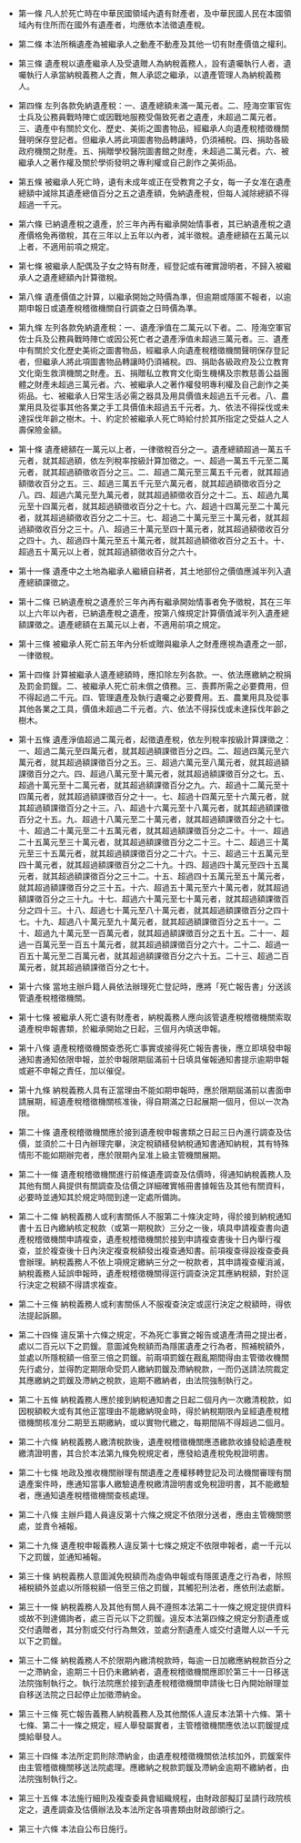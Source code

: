 * 第一條 凡人於死亡時在中華民國領域內遺有財產者，及中華民國人民在本國領域內有住所而在國外有遺產者，均應依本法徵遺產稅。

* 第二條 本法所稱遺產為被繼承人之動產不動產及其他一切有財產價值之權利。

* 第三條 遺產稅以遺產繼承人及受遺贈人為納稅義務人，設有遺囑執行人者，遺囑執行人承當納稅義務人之責，無人承認之繼承，以遺產管理人為納稅義務人。

* 第四條 左列各款免納遺產稅：一、遺產總額未滿一萬元者。二、陸海空軍官佐士兵及公務員戰時陣亡或因戰地服務受傷致死者之遺產，未超過二萬元者。三、遺產中有關於文化、歷史、美術之圖書物品，經繼承人向遺產稅稽徵機關聲明保存登記者。但繼承人將此項圖書物品轉讓時，仍須補稅。四、捐助各級政府機關之財產。五、捐贈學校醫院圖書館之財產，未超過二萬元者。六、被繼承人之著作權及關於學術發明之專利權或自己創作之美術品。

* 第五條 被繼承人死亡時，遺有未成年或正在受教育之子女，每一子女准在遺產總額中減除其遺產總值百分之五之遺產額，免納遺產稅，但每人減除總額不得超過一千元。

* 第六條 已納遺產稅之遺產，於三年內再有繼承開始情事者，其已納遺產稅之遺產價格免再徵稅，其在三年以上五年以內者，減半徵稅。遺產總額在五萬元以上者，不適用前項之規定。

* 第七條 被繼承人配偶及子女之特有財產，經登記或有確實證明者，不歸入被繼承人之遺產總額內計算徵稅。

* 第八條 遺產價值之計算，以繼承開始之時價為準，但逾期或隱匿不報者，以逾期申報日或遺產稅稽徵機關自行調查之日時價為準。

* 第九條 左列各款免納遺產稅：一、遺產淨值在二萬元以下者。二、陸海空軍官佐士兵及公務員戰時陣亡或因公死亡者之遺產淨值未超過三萬元者。三、遺產中有關於文化歷史美術之圖書物品，經繼承人向遺產稅稽徵機關聲明保存登記者，但繼承人將此項圖書物品轉讓時仍須補稅。四、捐助各級政府及公立教育文化衛生救濟機關之財產。五、捐贈私立教育文化衛生機構及宗教慈善公益團體之財產未超過三萬元者。六、被繼承人之著作權發明專利權及自己創作之美術品。七、被繼承人日常生活必需之器具及用具價值未超過五千元者。八、農業用具及從事其他各業之手工具價值未超過五千元者。九、依法不得採伐或未達採伐年齡之樹木。十、約定於被繼承人死亡時給付於其所指定之受益人之人壽保險金額。

* 第十條 遺產總額在一萬元以上者，一律徵稅百分之一。遺產總額超過一萬五千元者，就其超過額，依左列稅率按級計算加徵之。一、超過一萬五千元至二萬元者，就其超過額徵收百分之三。二、超過二萬元至三萬五千元者，就其超過額徵收百分之五。三、超過三萬五千元至六萬元者，就其超過額徵收百分之八。四、超過六萬元至九萬元者，就其超過額徵收百分之十二。五、超過九萬元至十四萬元者，就其超過額徵收百分之十七。六、超過十四萬元至二十萬元者，就其超過額徵收百分之二十三。七、超過二十萬元至三十萬元者，就其超過額徵收百分之三十。八、超過三十萬元至四十萬元者，就其超過額徵收百分之四十。九、超過四十萬元至五十萬元者，就其超過額徵收百分之五十。十、超過五十萬元以上者，就其超過額徵收百分之六十。

* 第十一條 遺產中之土地為繼承人繼續自耕者，其土地部份之價值應減半列入遺產總額課徵之。

* 第十二條 已納遺產稅之遺產於三年內再有繼承開始情事者免予徵稅，其在三年以上六年以內者，已納遺產稅之遺產，按第八條規定計算價值減半列入遺產總額課徵之。遺產總額在五萬元以上者，不適用前項之規定。

* 第十三條 被繼承人死亡前五年內分析或贈與繼承人之財產應視為遺產之一部，一律徵稅。

* 第十四條 計算被繼承人遺產總額時，應扣除左列各款。一、依法應繳納之稅捐及罰金罰鍰。二、被繼承人死亡前未償之債務。三、喪葬所需之必要費用，但不得起過二千元。四、管理遺產及執行遺囑之必要費用。五、農業用具及從事其他各業之工具，價值未超過二千元者。六、依法不得採伐或未達採伐年齡之樹木。

* 第十五條 遺產淨值超過二萬元者，起徵遺產稅，依左列稅率按級計算課徵之：一、超過二萬元至四萬元者，就其超過額課徵百分之四。二、超過四萬元至六萬元者，就其超過額課徵百分之五。三、超過六萬元至八萬元者，就其超過額課徵百分之六。四、超過八萬元至十萬元者，就其超過額課徵百分之七。五、超過十萬元至十二萬元者，就其超過額課徵百分之九。六、超過十二萬元至十四萬元者，就其超過額課徵百分之十一。七、超過十四萬元至十六萬元者，就其超過額課徵百分之十三。八、超過十六萬元至十八萬元者，就其超過額課徵百分之十五。九、超過十八萬元至二十萬元者，就其超過額課徵百分之十七。十、超過二十萬元至二十五萬元者，就其超過額課徵百分之二十。十一、超過二十五萬元至三十萬元者，就其超過額課徵百分之二十三。十二、超過三十萬元至三十五萬元者，就其超過額課徵百分之二十六。十三、超過三十五萬元至四十萬元者，就其超過額課徵百分之二十九。十四、超過四十萬元至四十五萬元者，就其超過額課徵百分之三十二。十五、超過四十五萬元至五十萬元者，就其超過額課徵百分之三十五。十六、超過五十萬元至六十萬元者，就其超過額課徵百分之三十九。十七、超過六十萬元至七十萬元者，就其超過額課徵百分之四十三。十八、超過七十萬元至八十萬元者，就其超過額課徵百分之四十七。十九、超過八十萬元至九十萬元者，就其超過額課徵百分之五十一。二十、超過九十萬元至一百萬元者，就其超過額課徵百分之五十五。二十一、超過一百萬元至一百五十萬元者，就其超過額課徵百分之六十。二十二、超過一百五十萬元至二百萬元者，就其超過額課徵百分之六十五。二十三、超過二百萬元者，就其超過額課徵百分之七十。

* 第十六條 當地主辦戶籍人員依法辦理死亡登記時，應將「死亡報告書」分送該管遺產稅稽徵機關。

* 第十七條 被繼承人死亡遺有財產者，納稅義務人應向該管遺產稅稽徵機關索取遺產稅申報書類，於繼承開始之日起，三個月內填送申報。

* 第十八條 遺產稅稽徵機關查悉死亡事實或接得死亡報告書後，應立即填發申報通知書通知依限申報，並於申報限期屆滿前十日填具催報通知書提示逾期申報或避不申報之責任，加以催促。

* 第十九條 納稅義務人具有正當理由不能如期申報時，應於限期屆滿前以書面申請展期，經遺產稅稽徵機關核准後，得自期滿之日起展期一個月，但以一次為限。

* 第二十條 遺產稅稽徵機關應於接到遺產稅申報書類之日起三日內進行調查及估價，並須於二十日內辦理完畢，決定稅額繕發納稅通知書通知納稅，其有特殊情形不能如期辦完者，應於限期內呈准上級主管機關展期。

* 第二十一條 遺產稅稽徵機關進行前條遺產調查及估價時，得通知納稅義務人及其他有關人員提供有關調查及估價之詳細確實帳冊書據報告及其他有關資料，必要時並通知其於規定時間到達一定處所備詢。

* 第二十二條 納稅義務人或利害關係人不服第二十條決定時，得於接到納稅通知書十五日內繳納核定稅款（或第一期稅款）三分之一後，填具申請複查書向遺產稅稽徵機關申請複查，遺產稅稽徵機關於接到申請複查書後十日內舉行複查，並於複查後十日內決定複查稅額發出複查通知書。前項複查得設複查委員會辦理。納稅義務人不依上項規定繳納三分之一稅款者，其申請複查權消滅，納稅義務人延誤申報時，遺產稅稽徵機關得逕行調查決定其應納稅額，對於逕行決定之稅額不得請求複查。

* 第二十三條 納稅義務人或利害關係人不服複查決定或逕行決定之稅額時，得依法提起訴願。

* 第二十四條 違反第十六條之規定，不為死亡事實之報告或遺產清冊之提出者，處以二百元以下之罰鍰。意圖減免稅額而為隱匿遺產之行為者，照補稅額外，並處以所隱稅額一倍至三倍之罰鍰。前兩項罰鍰在戡亂期間得由主管徵收機關先行處分，並得酌定期限命受罰人繳納罰鍰及滯納稅款，一而仍送請法院裁定其應繳納之罰鍰及滯納之稅款，逾期不繳納者，由法院強制執行之。

* 第二十五條 納稅義務人應於接到納稅通知書之日起二個月內一次繳清稅款，如因稅額較大或有其他正當理由不能繳納現金時，得於納稅期限內呈經遺產稅稽徵機關核准分二期至五期繳納，或以實物代繳之，每期間隔不得超過二個月。

* 第二十六條 納稅義務人繳清稅款後，遺產稅稽徵機關應憑繳款收據發給遺產稅繳清證明書，其合於本法第九條免稅規定者，應發給遺產稅免稅證明書。

* 第二十七條 地政及推收機關辦理有關遺產之產權移轉登記及司法機關審理有關遺產案件時，應通知當事人繳驗遺產稅繳清證明書或免稅證明書，其不能繳驗者，應通知遺產稅稽徵機關查核處理。

* 第二十八條 主辦戶籍人員違反第十六條之規定不依限分送者，應由主管機關懲處，並責令補報。

* 第二十九條 遺產稅申報義務人違反第十七條之規定不依限申報者，處一千元以下之罰鍰，並通知補報。

* 第三十條 納稅義務人意圖減免稅額而為虛偽申報或有隱匿遺產之行為者，除照補稅額外並處以所隱稅額一倍至三倍之罰鍰，其觸犯刑法者，應依刑法處斷。

* 第三十一條 納稅義務人及其他有關人員不遵照本法第二十一條之規定提供資料或故不到達備詢者，處三百元以下之罰鍰。違反本法第四條之規定分割遺產或交付遺贈者，其分割或交付行為無效，並處分割遺產人或交付遺贈人以一千元以下之罰鍰。

* 第三十二條 納稅義務人不於限期內繳清稅款時，每逾一日加繳應納稅款百分之一之滯納金，逾期三十日仍未繳納者，遺產稅稽徵機關應即於第三十一日移送法院強制執行之。執行法院應於接到遺產稅稽徵機關申請後七日內開始辦理並自移送法院之日起停止加徵滯納金。

* 第三十三條 死亡報告義務人納稅義務人及其他關係人違反本法第十六條、第十七條、第二十一條之規定，經人舉發屬實者，主管稽徵機關應依法以罰鍰提成獎給舉發人。

* 第三十四條 本法所定罰則除滯納金，由遺產稅稽徵機關依法核加外，罰鍰案件由主管稽徵機關移送法院處理。應繳納之稅款罰鍰及滯納金逾期不繳納者，由法院強制執行之。

* 第三十五條 本法施行細則及複查委員會組織規程，由財政部擬訂呈請行政院核定之，遺產調查及估價辦法及本法所定各項書類由財政部頒行之。

* 第三十六條 本法自公布日施行。


